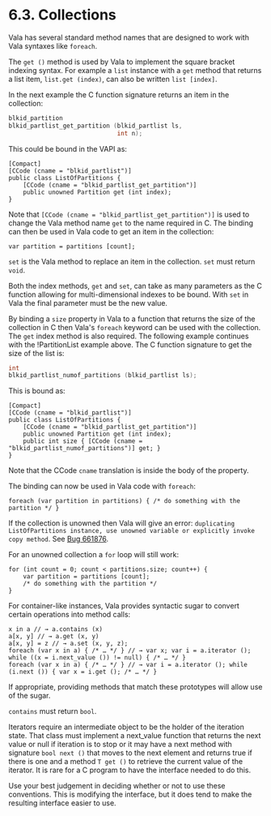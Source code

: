 # 6.3. Collections

Vala has several standard method names that are designed to work with
Vala syntaxes like `foreach`.

The `get ()` method is used by Vala to implement the square bracket
indexing syntax. For example a `list` instance with a `get` method that
returns a list item, `list.get (index)`, can also be written
`list [index]`.

In the next example the C function signature returns an item in the
collection:

```c
blkid_partition
blkid_partlist_get_partition (blkid_partlist ls,
                              int n);
```

This could be bound in the VAPI as:

```vala
[Compact]
[CCode (cname = "blkid_partlist")]
public class ListOfPartitions {
    [CCode (cname = "blkid_partlist_get_partition")]
    public unowned Partition get (int index);
}
```

Note that `[CCode (cname = "blkid_partlist_get_partition")]` is used to
change the Vala method name `get` to the name required in C. The binding
can then be used in Vala code to get an item in the collection:

```vala
var partition = partitions [count];
```

`set` is the Vala method to replace an item in the collection. `set`
must return `void`.

Both the index methods, `get` and `set`, can take as many parameters as
the C function allowing for multi-dimensional indexes to be bound. With
`set` in Vala the final parameter must be the new value.

By binding a `size` property in Vala to a function that returns the size
of the collection in C then Vala's `foreach` keyword can be used with
the collection. The `get` index method is also required. The following
example continues with the !PartitionList example above. The C function
signature to get the size of the list is:

```c
int
blkid_partlist_numof_partitions (blkid_partlist ls);
```

This is bound as:

```vala
[Compact]
[CCode (cname = "blkid_partlist")]
public class ListOfPartitions {
    [CCode (cname = "blkid_partlist_get_partition")]
    public unowned Partition get (int index);
    public int size { [CCode (cname = "blkid_partlist_numof_partitions")] get; }
}
```

Note that the CCode `cname` translation is inside the body of the
property.

The binding can now be used in Vala code with `foreach`:

```vala
foreach (var partition in partitions) { /* do something with the partition */ }
```

If the collection is unowned then Vala will give an error:
`duplicating ListOfPartitions instance, use unowned variable or explicitly invoke copy method`.
See [Bug 661876](https://bugzilla.gnome.org/show_bug.cgi?id=661876).

For an unowned collection a `for` loop will still work:

```vala
for (int count = 0; count < partitions.size; count++) {
    var partition = partitions [count];
    /* do something with the partition */
}
```

For container-like instances, Vala provides syntactic sugar to convert
certain operations into method calls:

```vala
x in a // → a.contains (x)
a[x, y] // → a.get (x, y)
a[x, y] = z // → a.set (x, y, z);
foreach (var x in a) { /* … */ } // → var x; var i = a.iterator (); while ((x = i.next_value ()) != null) { /* … */ }
foreach (var x in a) { /* … */ } // → var i = a.iterator (); while (i.next ()) { var x = i.get (); /* … */ }
```

If appropriate, providing methods that match these prototypes will allow
use of the sugar.

`contains` must return `bool`.

Iterators require an intermediate object to be the holder of the
iteration state. That class must implement a next_value function that
returns the next value or null if iteration is to stop or it may have a
next method with signature `bool next ()` that moves to the next element
and returns true if there is one and a method `T get ()` to retrieve the
current value of the iterator. It is rare for a C program to have the
interface needed to do this.

Use your best judgement in deciding whether or not to use these
conventions. This is modifying the interface, but it does tend to make
the resulting interface easier to use.
